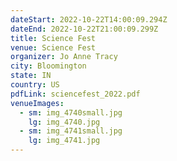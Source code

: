 ```yaml
---
dateStart: 2022-10-22T14:00:09.294Z
dateEnd: 2022-10-22T21:00:09.299Z
title: Science Fest
venue: Science Fest
organizer: Jo Anne Tracy
city: Bloomington
state: IN
country: US
pdfLink: sciencefest_2022.pdf
venueImages:
  - sm: img_4740small.jpg
    lg: img_4740.jpg
  - sm: img_4741small.jpg
    lg: img_4741.jpg
---
```

